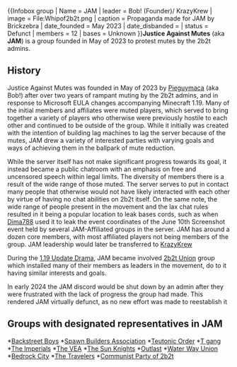 {{Infobox group
| Name = JAM
| leader = Bob! (Founder)/
KrazyKrew
| image = File:Whipof2b2t.png
| caption = Propaganda made for JAM by Brickzebra
| date_founded = May 2023
| date_disbanded =
| status = Defunct
| members = 12
| bases = Unknown
}}**Justice Against Mutes** (aka **JAM**) is a group founded in May of 2023 to protest mutes by the 2b2t admins.

## History
Justice Against Mutes was founded in May of 2023 by [Pieguymaca](https://2b2t.miraheze.org/wiki/Pieguymaca) (aka Bob!) after over two years of rampant muting by the 2b2t admins, and in response to Microsoft EULA changes accompanying Minecraft 1.19.
Many of the initial members and affiliates were muted players, which served to bring together a variety of players who otherwise were previously hostile to each other and continued to be outside of the group. While it initially was created with the intention of building lag machines to lag the server because of the mutes, JAM drew a variety of interested parties with varying goals and ways of achieving them in the ballpark of mute reduction.

While the server itself has not make significant progress towards its goal, it instead became a public chatroom with an emphasis on free and uncensored speech within legal limits. The diversity of members there is a result of the wide range of those muted. The server serves to put in contact many people that otherwise would not have likely interacted with each other by virtue of having no chat abilities on 2b2t itself. On the same note, the wide range of people present in the movement and the lax chat rules resulted in it being a popular location to leak bases cords, such as when [Dima788](https://2b2t.miraheze.org/wiki/Dima788) used it to leak the event coordinates of the June 10th Screenshot event held by several JAM-Affiliated groups in the server. JAM has around a dozen core members, with most affiliated players not being members of the group. JAM leadership would later be transferred to [KrazyKrew](https://2b2t.miraheze.org/wiki/KrazyKrew)

During the [1.19 Update Drama](https://2b2t.miraheze.org/wiki/1.19_Update_Drama), JAM became involved [2b2t Union](https://2b2t.miraheze.org/wiki/2b2t_Union) group which installed many of their members as leaders in the movement, do to it having similar interests and goals.

In early 2024 the JAM discord would be shut down by an admin after they were frustrated with the lack of progress the group had made. This rendered JAM virtually defunct, as no new effort was made to reestablish it

## Groups with designated representatives in JAM
*[Backstreet Boys](https://2b2t.miraheze.org/wiki/Backstreet_Boys)
*[Spawn Builders Association](https://2b2t.miraheze.org/wiki/Spawn_Builders_Association)
*[Teutonic Order](https://2b2t.miraheze.org/wiki/Teutonic_Order)
*[T gang](https://2b2t.miraheze.org/wiki/T_gang)
*[The Imperials](https://2b2t.miraheze.org/wiki/The_Imperials)
*[The VEA](https://2b2t.miraheze.org/wiki/The_VEA)
*[The Sun Knights](https://2b2t.miraheze.org/wiki/The_Sun_Knights)
*[Outlast](https://2b2t.miraheze.org/wiki/Outlast)
*[Water Way Union](https://2b2t.miraheze.org/wiki/Water_Way_Union)
*[Bedrock City](https://2b2t.miraheze.org/wiki/Bedrock_City)
*[The Travelers](https://2b2t.miraheze.org/wiki/The_Travelers)
*[Communist Party of 2b2t](https://2b2t.miraheze.org/wiki/Communist_Party_of_2b2t_(2023))